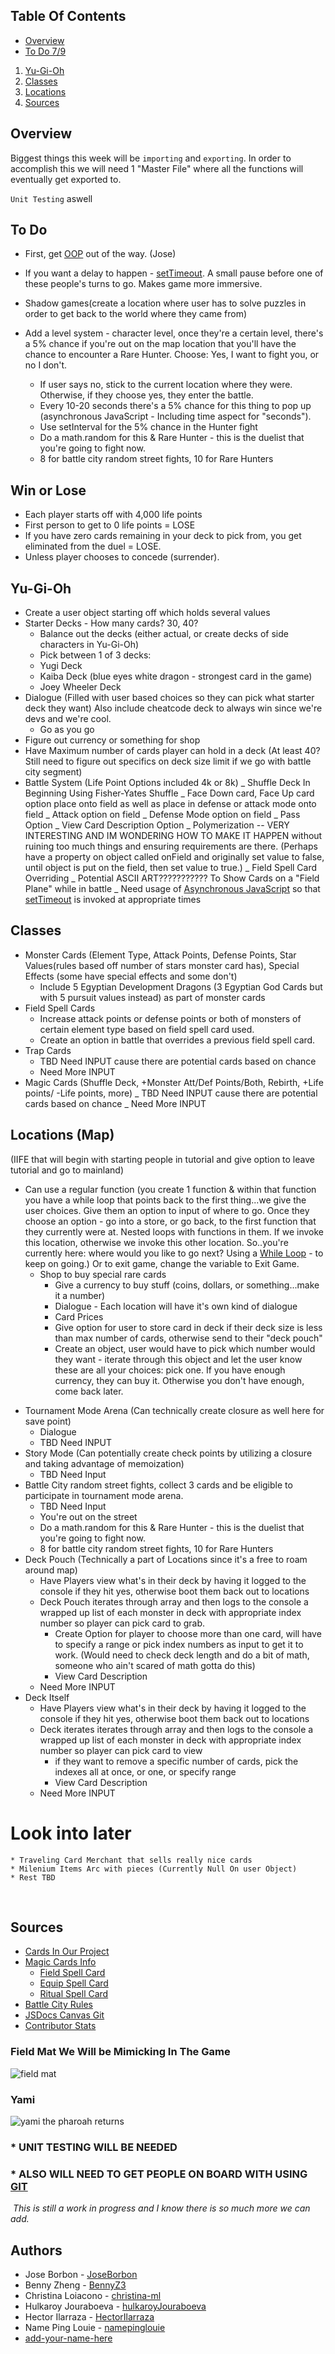 ## Table Of Contents

- [Overview](#overview)
- [To Do 7/9](#to-do)

1. [Yu-Gi-Oh](#yu-gi-oh)
2. [Classes](#classes)
3. [Locations](#locations-map)
4. [Sources](#sources)
   ​
   ​

## Overview

Biggest things this week will be `importing` and `exporting`. In order to accomplish this we will need 1 "Master File" where all the functions will eventually get exported to.
​

`Unit Testing` aswell
​

## To Do

- First, get [OOP](https://developer.mozilla.org/en-US/docs/Learn/JavaScript/Objects/Object-oriented_JS) out of the way. (Jose)

- If you want a delay to happen - [setTimeout](https://www.w3schools.com/jsref/met_win_settimeout.asp). A small pause before one of these people's turns to go. Makes game more immersive.

- Shadow games(create a location where user has to solve puzzles in order to get back to the world where they came from)

- Add a level system - character level, once they're a certain level, there's a 5% chance if you're out on the map location that you'll have the chance to encounter a Rare Hunter. Choose: Yes, I want to fight you, or no I don't.
  - If user says no, stick to the current location where they were. Otherwise, if they choose yes, they enter the battle.
  - Every 10-20 seconds there's a 5% chance for this thing to pop up (asynchronous JavaScript - Including time aspect for "seconds").
  - Use setInterval for the 5% chance in the Hunter fight
  - Do a math.random for this & Rare Hunter - this is the duelist that you're going to fight now.
  - 8 for battle city random street fights, 10 for Rare Hunters

## Win or Lose

- Each player starts off with 4,000 life points
- First person to get to 0 life points = LOSE
- If you have zero cards remaining in your deck to pick from, you get eliminated from the duel = LOSE.
- Unless player chooses to concede (surrender).
  ​

## Yu-Gi-Oh

- Create a user object starting off which holds several values
- Starter Decks - How many cards? 30, 40?
  - Balance out the decks (either actual, or create decks of side characters in Yu-Gi-Oh)
  - Pick between 1 of 3 decks:
  - Yugi Deck
  - Kaiba Deck (blue eyes white dragon - strongest card in the game)
  - Joey Wheeler Deck
- Dialogue (Filled with user based choices so they can pick what starter deck they want) Also include cheatcode deck to always win since we're devs and we're cool.
  - Go as you go
- Figure out currency or something for shop
- Have Maximum number of cards player can hold in a deck (At least 40? Still need to figure out specifics on deck size limit if we go with battle city segment)
- Battle System (Life Point Options included 4k or 8k)
  _ Shuffle Deck In Beginning Using Fisher-Yates Shuffle
  _ Face Down card, Face Up card option place onto field as well as place in defense or attack mode onto field
  _ Attack option on field
  _ Defense Mode option on field
  _ Pass Option
  _ View Card Description Option
  _ Polymerization -- VERY INTERESTING AND IM WONDERING HOW TO MAKE IT HAPPEN without ruining too much things and ensuring requirements are there. (Perhaps have a property on object called onField and originally set value to false, until object is put on the field, then set value to true.)
  _ Field Spell Card Overriding
  _ Potential ASCII ART??????????? To Show Cards on a "Field Plane" while in battle
  _ Need usage of [Asynchronous JavaScript](https://developer.mozilla.org/en-US/docs/Learn/JavaScript/Asynchronous) so that [setTimeout](https://www.w3schools.com/jsref/met_win_settimeout.asp) is invoked at appropriate times
  ​

## Classes

- Monster Cards (Element Type, Attack Points, Defense Points, Star Values(rules based off number of stars monster card has), Special Effects (some have special effects and some don't)
  - Include 5 Egyptian Development Dragons (3 Egyptian God Cards but with 5 pursuit values instead) as part of monster cards
- Field Spell Cards
  - Increase attack points or defense points or both of monsters of certain element type based on field spell card used.
  - Create an option in battle that overrides a previous field spell card.
- Trap Cards
  - TBD Need INPUT cause there are potential cards based on chance
  - Need More INPUT
- Magic Cards (Shuffle Deck, +Monster Att/Def Points/Both, Rebirth, +Life points/ -Life points, more)
  _ TBD Need INPUT cause there are potential cards based on chance
  _ Need More INPUT
  ​

## Locations (Map)

(IIFE that will begin with starting people in tutorial and give option to leave tutorial and go to mainland)

- Can use a regular function (you create 1 function & within that function you have a while loop that points back to the first thing...we give the user choices. Give them an option to input of where to go. Once they choose an option - go into a store, or go back, to the first function that they currently were at. Nested loops with functions in them. If we invoke this location, otherwise we invoke this other location. So..you're currently here: where would you like to go next? Using a [While Loop](https://www.w3schools.com/js/js_loop_while.asp) - to keep on going.) Or to exit game, change the variable to Exit Game.
  - Shop to buy special rare cards
    - Give a currency to buy stuff (coins, dollars, or something...make it a number)
    * Dialogue - Each location will have it's own kind of dialogue
    * Card Prices
    * Give option for user to store card in deck if their deck size is less than max number of cards, otherwise send to their "deck pouch"
    - Create an object, user would have to pick which number would they want - iterate through this object and let the user know these are all your choices: pick one. If you have enough currency, they can buy it. Otherwise you don't have enough, come back later.

* Tournament Mode Arena (Can technically create closure as well here for save point)
  - Dialogue
  - TBD Need INPUT
* Story Mode (Can potentially create check points by utilizing a closure and taking advantage of memoization)
  - TBD Need Input
* Battle City random street fights, collect 3 cards and be eligible to participate in tournament mode arena.
  - TBD Need Input
  * You're out on the street
  * Do a math.random for this & Rare Hunter - this is the duelist that you're going to fight now.
  * 8 for battle city random street fights, 10 for Rare Hunters
* Deck Pouch (Technically a part of Locations since it's a free to roam around map)
  - Have Players view what's in their deck by having it logged to the console if they hit yes, otherwise boot them back out to locations
  - Deck Pouch iterates through array and then logs to the console a wrapped up list of each monster in deck with appropriate index number so player can pick card to grab.
    - Create Option for player to choose more than one card, will have to specify a range or pick index numbers as input to get it to work. (Would need to check deck length and do a bit of math, someone who ain't scared of math gotta do this)
    - View Card Description
  - Need More INPUT
* Deck Itself
  - Have Players view what's in their deck by having it logged to the console if they hit yes, otherwise boot them back out to locations
  - Deck iterates iterates through array and then logs to the console a wrapped up list of each monster in deck with appropriate index number so player can pick card to view
    - if they want to remove a specific number of cards, pick the indexes all at once, or one, or specify range
    - View Card Description
  - Need More INPUT

# Look into later

    * Traveling Card Merchant that sells really nice cards
    * Milenium Items Arc with pieces (Currently Null On user Object)
    * Rest TBD

​

## Sources

- [Cards In Our Project](https://db.ygoprodeck.com/search/?&startdate=Thu%20Dec%2031%201998&enddate=Tue%20Nov%2030%202004&dateregion=tcg_date&sort=tcg_date&num=100&offset=0&view=Gallery)
- [Magic Cards Info](https://yugioh.fandom.com/wiki/Spell_Card)
  - [Field Spell Card](https://yugioh.fandom.com/wiki/Field_Spell_Card)
  - [Equip Spell Card](https://yugioh.fandom.com/wiki/Equip_Spell_Card)
  - [Ritual Spell Card](https://yugioh.fandom.com/wiki/Ritual_Spell_Card)
- [Battle City Rules](https://yugioh-x13.fandom.com/wiki/Battle_City_Rules)
- [JSDocs Canvas Git](https://github.com/joinpursuit/8-0-technical-curriculum/blob/main/01-fundamentals/understanding-code-challenges/reading/jsdocs.md)
- [Contributor Stats](https://github.com/JoseBorbon/Yu-Gi-Oh/graphs/contributors)

### Field Mat We Will be Mimicking In The Game

![field mat](https://i.ebayimg.com/images/g/PLwAAOSwZepderBM/s-l1600.jpg)

### Yami

![yami the pharoah returns](https://i.pinimg.com/originals/b8/84/04/b88404e0df839a99b979e6c9a218a8e3.gif)

### \* UNIT TESTING WILL BE NEEDED

### \* ALSO WILL NEED TO GET PEOPLE ON BOARD WITH USING [GIT](https://git-scm.com/downloads)

​
_This is still a work in progress and I know there is so much more we can add._

## Authors

- Jose Borbon - [JoseBorbon](https://github.com/JoseBorbon)
- Benny Zheng - [BennyZ3](https://github.com/BennyZ3)
- Christina Loiacono - [christina-ml](https://github.com/christina-ml)
- Hulkaroy Jouraboeva - [hulkaroyJouraboeva](https://github.com/hulkaroyJouraboeva)
- Hector Ilarraza - [HectorIlarraza](https://github.com/HectorIlarraza)
- Name Ping Louie - [namepinglouie](https://github.com/namepinglouie)
- [add-your-name-here](https://github.com/yourUsername)

